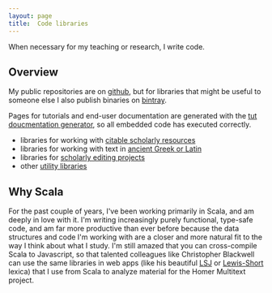 ```yaml
---
layout: page
title:  Code libraries
---
```


When necessary for my teaching or research, I write code.

## Overview

My public repositories are on [github](https://github.com/neelsmith), but for libraries that might be useful to someone else I also publish binaries on [bintray](https://bintray.com/neelsmith/maven).

Pages for tutorials and end-user documentation are generated with the [tut doucmentation generator](https://github.com/tpolecat/tut), so all embedded code has executed correctly.


- libraries for working with [citable scholarly resources](citelibs/)
- libraries for working with text in [ancient Greek or Latin](langlibs/)
- libraries for [scholarly editing projects](editinglibs/)
- other [utility libraries](utilslibs/)



## Why Scala

For the past couple of years, I've been working primarily in Scala, and am deeply in love with it.  I'm writing increasingly purely functional, type-safe code, and am far more productive than ever before because the data structures and code I'm working with are a closer and more natural fit to the way I think about what I study.  I'm still amazed that you can cross-compile Scala to Javascript, so that talented colleagues like Christopher Blackwell can use the same libraries in web apps (like his beautiful [LSJ](http://folio2.furman.edu/lsj/) or [Lewis-Short](http://folio2.furman.edu/lewis-short/index.html) lexica) that  I use from Scala to analyze material for the Homer Multitext project.
